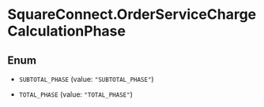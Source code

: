 # SquareConnect.OrderServiceChargeCalculationPhase

## Enum


* `SUBTOTAL_PHASE` (value: `"SUBTOTAL_PHASE"`)

* `TOTAL_PHASE` (value: `"TOTAL_PHASE"`)


